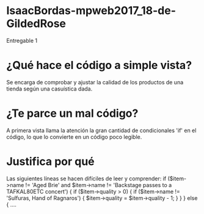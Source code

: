 # IsaacBordas-mpweb2017_18-de-GildedRose
Entregable 1

# ¿Qué hace el código a simple vista?
Se encarga de comprobar y ajustar la calidad de los productos de una tienda según una casuística dada.

# ¿Te parce un mal código?
A primera vista llama la atención la gran cantidad de condicionales 'if' en el código, lo que lo convierte en un código poco legible.

# Justifica por qué
Las siguientes líneas se hacen difíciles de leer y comprender:
    if ($item->name != 'Aged Brie' and $item->name != 'Backstage passes to a TAFKAL80ETC concert') {
        if ($item->quality > 0) {
            if ($item->name != 'Sulfuras, Hand of Ragnaros') {
                $item->quality = $item->quality - 1;
            }
        }
    } else {
    ....

